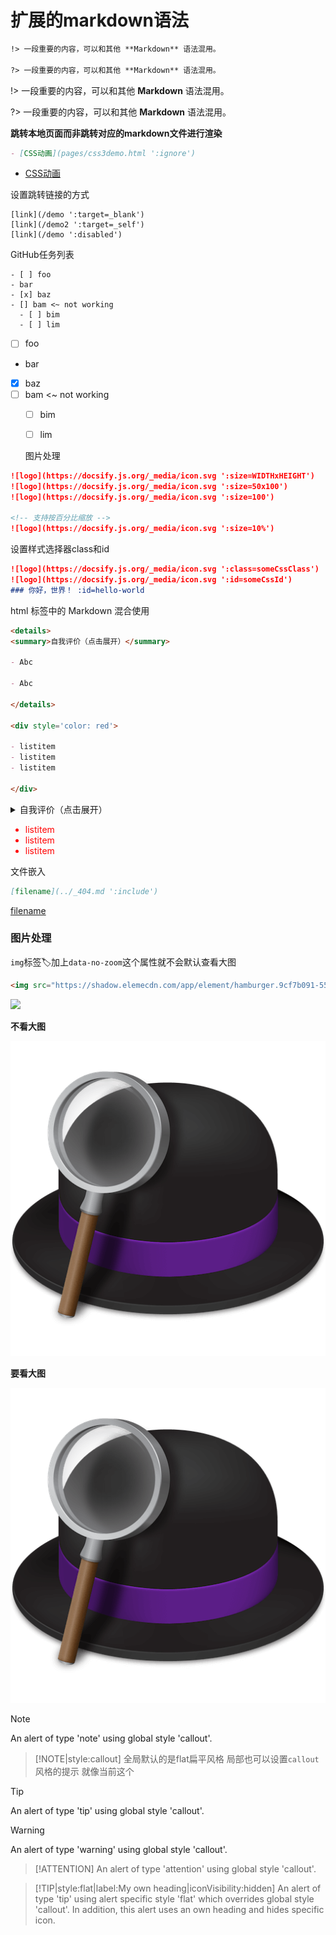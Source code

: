 # 扩展的markdown语法

```markdown
!> 一段重要的内容，可以和其他 **Markdown** 语法混用。

?> 一段重要的内容，可以和其他 **Markdown** 语法混用。
```

!> 一段重要的内容，可以和其他 **Markdown** 语法混用。

?> 一段重要的内容，可以和其他 **Markdown** 语法混用。

**跳转本地页面而非跳转对应的markdown文件进行渲染**
```markdown
- [CSS动画](pages/css3demo.html ':ignore')
```
- [CSS动画](pages/css3demo.html ':ignore')

设置跳转链接的方式
```
[link](/demo ':target=_blank')
[link](/demo2 ':target=_self')
[link](/demo ':disabled')
```

GitHub任务列表
```
- [ ] foo
- bar
- [x] baz
- [] bam <~ not working
  - [ ] bim
  - [ ] lim
```
- [ ] foo
- bar
- [x] baz
- [ ] bam <~ not working
  - [ ] bim
  - [ ] lim


  图片处理
  
```markdown
![logo](https://docsify.js.org/_media/icon.svg ':size=WIDTHxHEIGHT')
![logo](https://docsify.js.org/_media/icon.svg ':size=50x100')
![logo](https://docsify.js.org/_media/icon.svg ':size=100')

<!-- 支持按百分比缩放 -->
![logo](https://docsify.js.org/_media/icon.svg ':size=10%')
  ```

设置样式选择器class和id
```md
![logo](https://docsify.js.org/_media/icon.svg ':class=someCssClass')
![logo](https://docsify.js.org/_media/icon.svg ':id=someCssId')
### 你好，世界！ :id=hello-world

```

html 标签中的 Markdown 混合使用
```md
<details>
<summary>自我评价（点击展开）</summary>

- Abc

- Abc

</details>

<div style='color: red'>

- listitem
- listitem
- listitem

</div>
```
<details>
<summary>自我评价（点击展开）</summary>

- Abc
- Abc

</details>

<div style='color: red'>

- listitem
- listitem
- listitem

</div>


文件嵌入

```md
[filename](../_404.md ':include')
```
[filename](../_404.md ':include')


### 图片处理
`img`标签🏷加上`data-no-zoom`这个属性就不会默认查看大图
```html
<img src="https://shadow.elemecdn.com/app/element/hamburger.9cf7b091-55e9-11e9-a976-7f4d0b07eef6.png" class="image" data-no-zoom>

```
<img src="https://shadow.elemecdn.com/app/element/hamburger.9cf7b091-55e9-11e9-a976-7f4d0b07eef6.png" class="image" data-no-zoom>

**不看大图**

![](../pages/assets/alfredappicon.png  ":no-zoom")



**要看大图**

![](../pages/assets/alfredappicon.png '图片')




> [!NOTE]
> An alert of type 'note' using global style 'callout'.


> [!NOTE|style:callout]
> 全局默认的是flat扁平风格 局部也可以设置`callout`风格的提示  就像当前这个

> [!TIP]
> An alert of type 'tip' using global style 'callout'.

> [!WARNING]
> An alert of type 'warning' using global style 'callout'.

> [!ATTENTION]
> An alert of type 'attention' using global style 'callout'.


> [!TIP|style:flat|label:My own heading|iconVisibility:hidden]
> An alert of type 'tip' using alert specific style 'flat' which overrides global style 'callout'.
> In addition, this alert uses an own heading and hides specific icon.